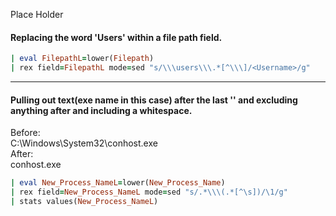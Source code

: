 Place Holder

#### Replacing the word 'Users' within a file path field.
```ruby
| eval FilepathL=lower(Filepath)
| rex field=FilepathL mode=sed "s/\\\users\\\.*[^\\\]/<Username>/g"
```
---

#### Pulling out text(exe name in this case) after the last '\' and excluding anything after and including a whitespace.
Before:  
C:\Windows\System32\conhost.exe  
After:  
conhost.exe  
```ruby
| eval New_Process_NameL=lower(New_Process_Name)
| rex field=New_Process_NameL mode=sed "s/.*\\\(.*[^\s])/\1/g" 
| stats values(New_Process_NameL)
```
